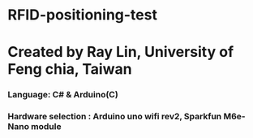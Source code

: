 # RFID-positioning-test
# Created by Ray Lin, University of Feng chia, Taiwan
### Language: C# & Arduino(C)
### Hardware selection : Arduino uno wifi rev2, Sparkfun M6e-Nano module
